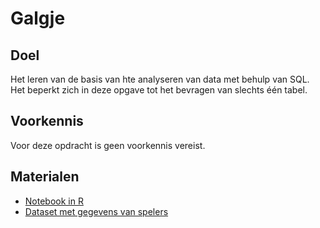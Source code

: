 # Galgje

## Doel

Het leren van de basis van hte analyseren van data met behulp van SQL. Het beperkt zich in deze opgave tot het bevragen van slechts één tabel.

## Voorkennis

Voor deze opdracht is geen voorkennis vereist.

## Materialen

- [Notebook in R](/notebook/galgje.Rmd)
- [Dataset met gegevens van spelers](/dataset/Galgje.xlsx)
